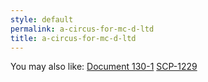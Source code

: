 ```yaml
---
style: default
permalink: a-circus-for-mc-d-ltd
title: a-circus-for-mc-d-ltd
---
```

You may also like:
[Document 130-1](http://scp-wiki.net/document-130-1)
[SCP-1229](http://scp-wiki.net/scp-1229)